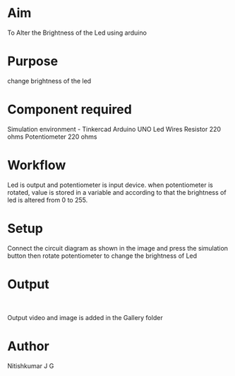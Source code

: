 # Aim
To Alter the Brightness of the Led using arduino
<br>

# Purpose
change brightness of the led
<br>

# Component required
Simulation environment - Tinkercad
Arduino UNO
Led
Wires
Resistor 220 ohms 
Potentiometer 220 ohms
<br>


# Workflow
Led is output and potentiometer is input device.
when potentiometer is rotated, value is stored in a variable and according to that the brightness of led is altered from 0 to 255.
<br>

# Setup 
Connect the circuit diagram as shown in the image and press the simulation button then rotate potentiometer to change the brightness of Led

# Output


<br>

Output video and image is added in the Gallery folder
<br>

# Author
Nitishkumar J G
